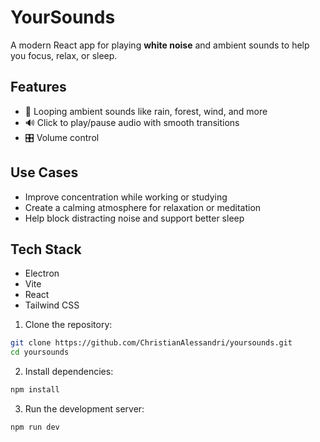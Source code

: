 # YourSounds

A modern React app for playing **white noise** and ambient sounds to help you focus, relax, or sleep.

## Features

- 🔁 Looping ambient sounds like rain, forest, wind, and more
- 🔊 Click to play/pause audio with smooth transitions
- 🎛️ Volume control

## Use Cases

- Improve concentration while working or studying
- Create a calming atmosphere for relaxation or meditation
- Help block distracting noise and support better sleep

## Tech Stack

- Electron
- Vite
- React
- Tailwind CSS

1. Clone the repository:

```bash
git clone https://github.com/ChristianAlessandri/yoursounds.git
cd yoursounds
```

2. Install dependencies:

```bash
npm install
```

3. Run the development server:

```bash
npm run dev
```
